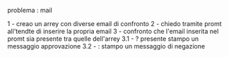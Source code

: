 problema : mail

1 - creao un arrey con diverse email di confronto
2 - chiedo tramite promt all'tendte di inserire la propria email
3 - confronto che l'email inserita nel promt sia presente tra quelle dell'arrey
    3.1 - ? presente stampo un messaggio approvazione
    3.2 - : stampo un messaggio di negazione